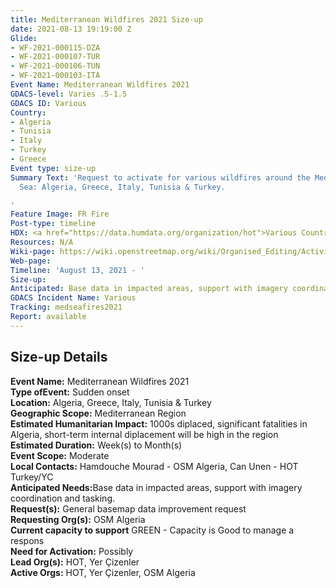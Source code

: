 ```yaml
---
title: Mediterranean Wildfires 2021 Size-up
date: 2021-08-13 19:19:00 Z
Glide:
- WF-2021-000115-DZA
- WF-2021-000107-TUR
- WF-2021-000106-TUN
- WF-2021-000103-ITA
Event Name: Mediterranean Wildfires 2021
GDACS-level: Varies .5-1.5
GDACS ID: Various
Country:
- Algeria
- Tunisia
- Italy
- Turkey
- Greece
Event type: size-up
Summary Text: 'Request to activate for various wildfires around the Mediterranean
  Sea: Algeria, Greece, Italy, Tunisia & Turkey.

'
Feature Image: FR Fire
Post-type: timeline
HDX: <a href="https://data.humdata.org/organization/hot">Various Countries</a>
Resources: N/A
Wiki-page: https://wiki.openstreetmap.org/wiki/Organised_Editing/Activities/Humanitarian_OpenStreetMap_Team
Web-page: 
Timeline: 'August 13, 2021 - '
Size-up: 
Anticipated: Base data in impacted areas, support with imagery coordination and tasking.
GDACS Incident Name: Various
Tracking: medseafires2021
Report: available
---
```


<h2>Size-up Details</h2>

<strong>Event Name:</strong> Mediterranean Wildfires 2021<br>
<strong>Type ofEvent:</strong> Sudden onset<br>
<strong>Location:</strong> Algeria, Greece, Italy, Tunisia & Turkey<br>
<strong>Geographic Scope:</strong> Mediterranean Region<br>
<strong>Estimated Humanitarian Impact:</strong> 1000s diplaced, significant fatalities in Algeria, short-term internal diplacement will be high in the region
<br>
<strong>Estimated Duration:</strong> Week(s) to Month(s)<br>
<strong>Event Scope:</strong> Moderate<br>
<strong>Local Contacts:</strong> Hamdouche Mourad - OSM Algeria, Can Unen - HOT Turkey/YC
<br>
<strong>Anticipated Needs:</strong>Base data in impacted areas, support with imagery coordination and tasking.<br>
<strong>Request(s):</strong> General basemap data improvement request<br>
<strong>Requesting Org(s):</strong> OSM Algeria<br>
<strong>Current capacity to support</strong> GREEN - Capacity is Good to manage a respons<br>
<strong>Need for Activation:</strong> Possibly<br>
<strong>Lead Org(s):</strong> HOT, Yer Çizenler<br>
<strong>Active Orgs:</strong> HOT, Yer Çizenler, OSM Algeria<br>